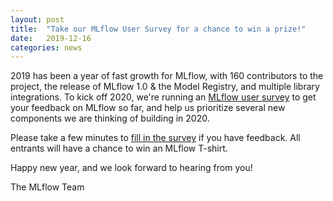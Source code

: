 ```yaml
---
layout: post
title:  "Take our MLflow User Survey for a chance to win a prize!"
date:   2019-12-16
categories: news
---
```


2019 has been a year of fast growth for MLflow, with 160 contributors to the project, the release of MLflow 1.0 & the Model Registry, and multiple library integrations.
To kick off 2020, we're running an [MLflow user survey](https://forms.gle/eybQPUdVGS7V4GDL8) to get your feedback on MLflow so far, and help us prioritize several new components we are thinking of building in 2020.

Please take a few minutes to [fill in the survey](https://forms.gle/eybQPUdVGS7V4GDL8) if you have feedback.
All entrants will have a chance to win an MLflow T-shirt.

Happy new year, and we look forward to hearing from you!

The MLflow Team
